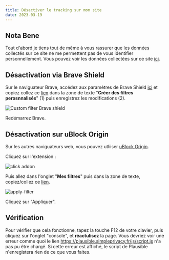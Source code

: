 ```yaml
---
title: Désactiver le tracking sur mon site
date: 2023-03-19
---
```


## Nota Bene
Tout d'abord je tiens tout de même à vous rassurer que les données collectés sur ce site ne me permettent pas de vous identifier personnellement.
Vous pouvez voir les données collectées sur ce site [ici](https://plausible.simpleprivacy.fr/simpleprivacy.fr).

## Désactivation via Brave Shield

Sur le naviguateur Brave, accédez aux paramètres de Brave Shield [ici](brave://settings/shields/filters) et copiez collez ce [lien](https://plausible.simpleprivacy.fr/js/script.js) dans la zone de texte "**Créer des filtres perosnnalisés**" (1) puis enregistrez les modifications (2).

![Custom filter Brave shield](/disable-analytics/brave-filter.png)

Redémarrez Brave.

## Désactivation sur uBlock Origin

Sur les autres naviguateurs web, vous pouvez utliiser [uBlock Origin](https://ublockorigin.com).

Cliquez sur l'extension :

![click addon](/disable-analytics/click-addon.png)

Puis allez dans l'onglet "**Mes filtres**" puis dans la zone de texte, copiez/collez ce [lien](https://plausible.simpleprivacy.fr/js/script.js). 

![apply-filter](/disable-analytics/apply-filter.png)

Cliquez sur "Appliquer".

## Vérification

Pour vérifier que cela fonctionne, tapez la touche F12 de votre clavier, puis cliquez sur l'onglet "console", et **réactulisez** la page. Vous devriez voir une erreur comme quoi le lien https://plausible.simpleprivacy.fr/js/script.js n'a pas pu être chargé.
Si cette erreur est affiché, le script de Plausible n'enregistera rien de ce que vous faites.
